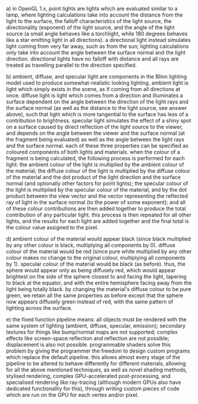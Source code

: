 a) in OpenGL 1.x, point lights are lights which are evaluated similar to a lamp, where lighting calculations take into account the distance from the light to the surface, the falloff characteristics of the light source, the directionality (exponent) of the light source, and the angle of the light source (a small angle behaves like a torchlight, while 180 degrees behaves like a star emitting light in all directions). a directional light instead simulates light coming from very far away, such as from the sun; lighting calculations only take into account the angle between the surface normal and the light direction. directional lights have no falloff with distance and all rays are treated as travelling parallel to the direction specified.

b) ambient, diffuse, and specular light are components in the Blinn lighting model used to produce somewhat-realistic looking lighting. ambient light is light which simply exists in the scene, as if coming from all directions at once. diffuse light is light which comes from a direction and illuminates a surface dependent on the angle between the direction of the light rays and the surface normal (as well as the distance to the light source, see answer above), such that light which is more tangential to the surface has less of a contribution to brightness. specular light simulates the effect of a shiny spot on a surface caused by direct reflection of the light source to the viewer, and depends on the angle between the viewer and the surface normal (at the fragment being evaluated) as well as the angle between the light rays and the surface normal. each of these three properties can be specified as coloured components of both lights and materials. when the colour of a fragment is being calculated, the following process is performed for each light: the ambient colour of the light is multiplied by the ambient colour of the material; the diffuse colour of the light is multiplied by the diffuse colour of the material and the dot product of the light direction and the surface normal (and optionally other factors for point lights); the specular colour of the light is multiplied by the specular colour of the material, and by the dot product between the view vector and the vector representing the reflected ray of light in the surface normal (to the power of some exponent); and all of these colour contributions are then added together to produce the total contribution of any particular light. this process is then repeated for all other lights, and the results for each light are added together and the final total is the colour value assigned to the pixel.

d) ambient colour of the material would appear black (since black multiplied by any other colour is black, multiplying all components by 0). diffuse colour of the material would be red (since pure white multiplied by any other colour makes no change to the original colour, multiplying all components by 1). specular colour of the material would be black (as before). thus, the sphere would appear only as being diffusely red, which would appear brightest on the side of the sphere closest to and facing the light, tapering to black at the equator, and with the entire hemisphere facing away from the light being totally black.
by changing the material's diffuse colour to be pure green, we retain all the same properties as before except that the sphere now appears diffusely green instead of red, with the same pattern of lighting across the surface.

e) the fixed function pipeline means: all objects must be rendered with the same system of lighting (ambient, diffuse, specular, emission); secondary textures for things like bump/normal maps are not supported; complex effects like screen-space reflection and reflection are not possible; displacement is also not possible. programmable shaders solve this problem by giving the programmer the freedom to design custom programs which replace the default pipeline. this allows almost every stage of the pipeline to be altered to behave differently for different materials, allowing for all the above mentioned techniques, as well as novel shading methods, stylised rendering, complex GPU-accelerated post-processing, and specialised rendering like ray-tracing (although modern GPUs also have dedicated functionality for this), through writing custom pieces of code which are run on the GPU for each vertex and/or pixel.
